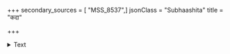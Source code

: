 +++
secondary_sources = [ "MSS_8537",]
jsonClass = "Subhaashita"
title = "कदा"

+++

<details><summary>Text</summary>

कदा श्रीमत्पङ्केरुहवनविकाशिप्रसृमर- प्रथापुञ्जं तेजः किमपि कलयन्नौपनिषदम्।  
ग्रहेश श्रीभानो मिहिर तरणे सूर्य सवितः प्रसीदेत्याक्रोशन् निमिषमिव नेष्यामि दिवसान्॥
</details>
